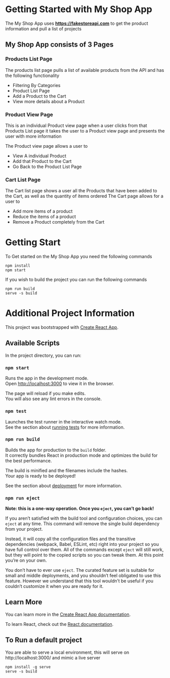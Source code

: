 # Getting Started with My Shop App

The My Shop App uses **https://fakestoreapi.com** to get the product information and pull a list of projects

## My Shop App consists of 3 Pages

### Products List Page

The products list page pulls a list of available products from the API and has the following functionality

-   Filtering By Categories
-   Product List Page
-   Add a Product to the Cart
-   View more details about a Product

### Product View Page

This is an individual Product view page when a user clicks from that Products List page it takes the user to a Product view page and presents the user with more information

The Product view page allows a user to

-   View A individual Product
-   Add that Product to the Cart
-   Go Back to the Product List Page

### Cart List Page

The Cart list page shows a user all the Products that have been added to the Cart, as well as the quantity of items ordered The Cart page allows for a user to

-   Add more items of a product
-   Reduce the items of a product
-   Remove a Product completely from the Cart

# Getting Start

To Get started on the My Shop App you need the following commands

```
npm install
npm start
```

If you wish to build the project you can run the following commands

```
npm run build
serve -s build
```

# Additional Project Information

This project was bootstrapped with [Create React App](https://github.com/facebook/create-react-app).

## Available Scripts

In the project directory, you can run:

### `npm start`

Runs the app in the development mode.\
Open [http://localhost:3000](http://localhost:3000) to view it in the browser.

The page will reload if you make edits.\
You will also see any lint errors in the console.

### `npm test`

Launches the test runner in the interactive watch mode.\
See the section about [running tests](https://facebook.github.io/create-react-app/docs/running-tests) for more information.

### `npm run build`

Builds the app for production to the `build` folder.\
It correctly bundles React in production mode and optimizes the build for the best performance.

The build is minified and the filenames include the hashes.\
Your app is ready to be deployed!

See the section about [deployment](https://facebook.github.io/create-react-app/docs/deployment) for more information.

### `npm run eject`

**Note: this is a one-way operation. Once you `eject`, you can’t go back!**

If you aren’t satisfied with the build tool and configuration choices, you can `eject` at any time. This command will remove the single build dependency from your project.

Instead, it will copy all the configuration files and the transitive dependencies (webpack, Babel, ESLint, etc) right into your project so you have full control over them. All of the commands except `eject` will still work, but they will point to the copied scripts so you can tweak them. At this point you’re on your own.

You don’t have to ever use `eject`. The curated feature set is suitable for small and middle deployments, and you shouldn’t feel obligated to use this feature. However we understand that this tool wouldn’t be useful if you couldn’t customize it when you are ready for it.

## Learn More

You can learn more in the [Create React App documentation](https://facebook.github.io/create-react-app/docs/getting-started).

To learn React, check out the [React documentation](https://reactjs.org/).

## To Run a default project

You are able to serve a local environment, this will serve on http://localhost:3000/ and mimic a live server

```
npm install -g serve
serve -s build

```
